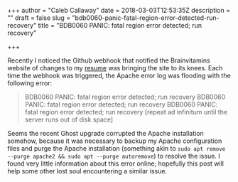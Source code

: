 +++
author = "Caleb Callaway"
date = 2018-03-03T12:53:35Z
description = ""
draft = false
slug = "bdb0060-panic-fatal-region-error-detected-run-recovery"
title = "BDB0060 PANIC: fatal region error detected; run recovery"

+++


Recently I noticed the Github webhook that notified the Brainvitamins website of changes to my [resume](https://github.com/cqcallaw/resume) was bringing the site to its knees. Each time the webhook was triggered, the Apache error log was flooding with the following error:

> BDB0060 PANIC: fatal region error detected; run recovery
> BDB0060 PANIC: fatal region error detected; run recovery
> BDB0060 PANIC: fatal region error detected; run recovery
> [repeat ad infinitum until the server runs out of disk space]

Seems the recent Ghost upgrade corrupted the Apache installation somehow, because it was necessary to backup my Apache configuration files and purge the Apache installation (something akin to `sudo apt remove --purge apache2 && sudo apt --purge autoremove`) to resolve the issue. I found very little information about this error online; hopefully this post will help some other lost soul encountering a similar issue.

